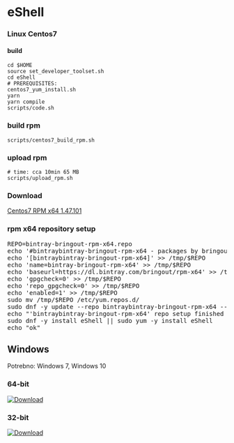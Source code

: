 # eShell

### Linux Centos7

#### build

	cd $HOME
	source set_developer_toolset.sh
	cd eShell
	# PREREQUISITES:
	centos7_yum_install.sh
	yarn
	yarn compile
	scripts/code.sh

### build rpm

	scripts/centos7_build_rpm.sh

### upload rpm

	# time: cca 10min 65 MB
	scripts/upload_rpm.sh

### Download

[Centos7 RPM x64 1.47.101](https://bintray.com/bringout/rpm-x64/download_file?file_path=eShell-1.47.101-1594834543.el7.x86_64.rpm)

### rpm x64 repository setup

<pre>
REPO=bintray-bringout-rpm-x64.repo
echo '#bintraybintray-bringout-rpm-x64 - packages by bringout from Bintray' > /tmp/$REPO
echo '[bintraybintray-bringout-rpm-x64]' >> /tmp/$REPO
echo 'name=bintray-bringout-rpm-x64' >> /tmp/$REPO
echo 'baseurl=https://dl.bintray.com/bringout/rpm-x64' >> /tmp/$REPO
echo 'gpgcheck=0' >> /tmp/$REPO
echo 'repo_gpgcheck=0' >> /tmp/$REPO
echo 'enabled=1' >> /tmp/$REPO
sudo mv /tmp/$REPO /etc/yum.repos.d/
sudo dnf -y update --repo bintraybintray-bringout-rpm-x64 --refresh || sudo yum -y update --repo bintraybintray-bringout-rpm-x64x --refresh
echo "'bintraybintray-bringout-rpm-x64' repo setup finished :)"
sudo dnf -y install eShell || sudo yum -y install eShell
echo "ok"
</pre>


## Windows

Potrebno: Windows 7, Windows 10

### 64-bit

[ ![Download](https://api.bintray.com/packages/bringout/eShell/eShell-windows-x64/images/download.svg?version=1.41.303) ](https://dl.bintray.com/bringout/eShell/eShellSetup-x64-1.41.303.exe)


### 32-bit

[ ![Download](https://api.bintray.com/packages/bringout/eShell/eShell-windows-x86/images/download.svg?version=1.41.303) ](https://dl.bintray.com/bringout/eShell/eShellSetup-x86-1.41.303.exe)




